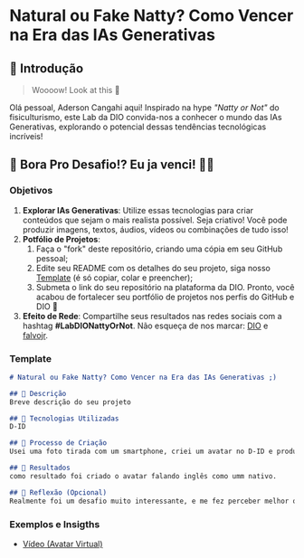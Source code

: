 # Natural ou Fake Natty? Como Vencer na Era das IAs Generativas

## 🚀 Introdução

> Woooow! Look at this 👀

Olá pessoal, Aderson Cangahi aqui! Inspirado na hype _"Natty or Not"_ do fisiculturismo, este Lab da DIO convida-nos a conhecer o mundo das IAs Generativas, explorando o potencial dessas tendências tecnológicas incríveis!

## 🎯 Bora Pro Desafio!? Eu ja venci! 💪🤓

### Objetivos

1. **Explorar IAs Generativas**: Utilize essas tecnologias para criar conteúdos que sejam o mais realista possível. Seja criativo! Você pode produzir imagens, textos, áudios, vídeos ou combinações de tudo isso!
1. **Potfólio de Projetos**:
    1. Faça o "fork" deste repositório, criando uma cópia em seu GitHub pessoal;
    2. Edite seu README com os detalhes do seu projeto, siga nosso [Template](#template) (é só copiar, colar e preencher);
    3. Submeta o link do seu repositório na plataforma da DIO. Pronto, você acabou de fortalecer seu portfólio de projetos nos perfis do GitHub e DIO 🚀
1. **Efeito de Rede**: Compartilhe seus resultados nas redes sociais com a hashtag **#LabDIONattyOrNot**. Não esqueça de nos marcar: [DIO](https://www.linkedin.com/school/dio-makethechange) e [falvojr](https://www.linkedin.com/in/falvojr).

### Template

```markdown
# Natural ou Fake Natty? Como Vencer na Era das IAs Generativas ;)

## 📒 Descrição
Breve descrição do seu projeto

## 🤖 Tecnologias Utilizadas
D-ID

## 🧐 Processo de Criação
Usei uma foto tirada com um smartphone, criei um avatar no D-ID e produzi um video de 15 segundos (em função do acesso gratuito) a partir de um texto em inglês falando da DIO.

## 🚀 Resultados
como resultado foi criado o avatar falando inglês como umm nativo.

## 💭 Reflexão (Opcional)
Realmente foi um desafio muito interessante, e me fez perceber melhor o poder das IAs Generativas no mundo de hoje.
```

### Exemplos e Insigths
- [Vídeo (Avatar Virtual)](/exemplos/VIDEO.md)
